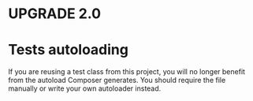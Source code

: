 UPGRADE 2.0
===========

# Tests autoloading

If you are reusing a test class from this project, you will no longer benefit from the autoload Composer generates.
You should require the file manually or write your own autoloader instead.
